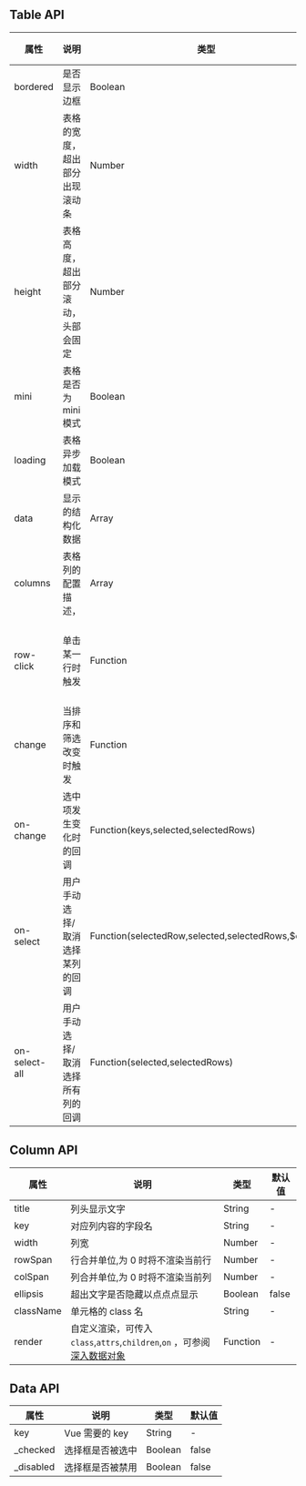 ## Table API

| 属性          | 说明                               | 类型                                                | 默认值                  |
| ------------- | ---------------------------------- | --------------------------------------------------- | ----------------------- |
| bordered      | 是否显示边框                       | Boolean                                             | false                   |
| width         | 表格的宽度，超出部分出现滚动条     | Number                                              | -                       |
| height        | 表格高度，超出部分滚动，头部会固定 | Number                                              | -                       |
| mini          | 表格是否为 mini 模式               | Boolean                                             | false                   |
| loading       | 表格异步加载模式                   | Boolean                                             | false                   |
| data          | 显示的结构化数据                   | Array                                               | [ ]                     |
| columns       | 表格列的配置描述，                 | Array                                               | [ ]                     |
| row-click     | 单击某一行时触发                   | Function                                            | 返回当前行的数据，index |
| change        | 当排序和筛选改变时触发             | Function                                            | -                       |
| on-change     | 选中项发生变化时的回调             | Function(keys,selected,selectedRows)                | -                       |
| on-select     | 用户手动选择/取消选择某列的回调    | Function(selectedRow,selected,selectedRows,\$event) | -                       |
| on-select-all | 用户手动选择/取消选择所有列的回调  | Function(selected,selectedRows)                     | -                       |

## Column API

| 属性      | 说明                                                                                                                                                                                | 类型     | 默认值 |
| --------- | ----------------------------------------------------------------------------------------------------------------------------------------------------------------------------------- | -------- | ------ |
| title     | 列头显示文字                                                                                                                                                                        | String   | -      |
| key       | 对应列内容的字段名                                                                                                                                                                  | String   | -      |
| width     | 列宽                                                                                                                                                                                | Number   | -      |
| rowSpan   | 行合并单位,为 0 时将不渲染当前行                                                                                                                                                    | Number   | -      |
| colSpan   | 列合并单位,为 0 时将不渲染当前列                                                                                                                                                    | Number   | -      |
| ellipsis  | 超出文字是否隐藏以点点点显示                                                                                                                                                        | Boolean  | false  |
| className | 单元格的 class 名                                                                                                                                                                   | String   | -      |
| render    | 自定义渲染，可传入`class`,`attrs`,`children`,`on` ，可参阅[深入数据对象](https://cn.vuejs.org/v2/guide/render-function.html#%E6%B7%B1%E5%85%A5%E6%95%B0%E6%8D%AE%E5%AF%B9%E8%B1%A1) | Function | -      |

## Data API

| 属性       | 说明             | 类型    | 默认值 |
| ---------- | ---------------- | ------- | ------ |
| key        | Vue 需要的 key   | String  | -      |
| \_checked  | 选择框是否被选中 | Boolean | false  |
| \_disabled | 选择框是否被禁用 | Boolean | false  |
